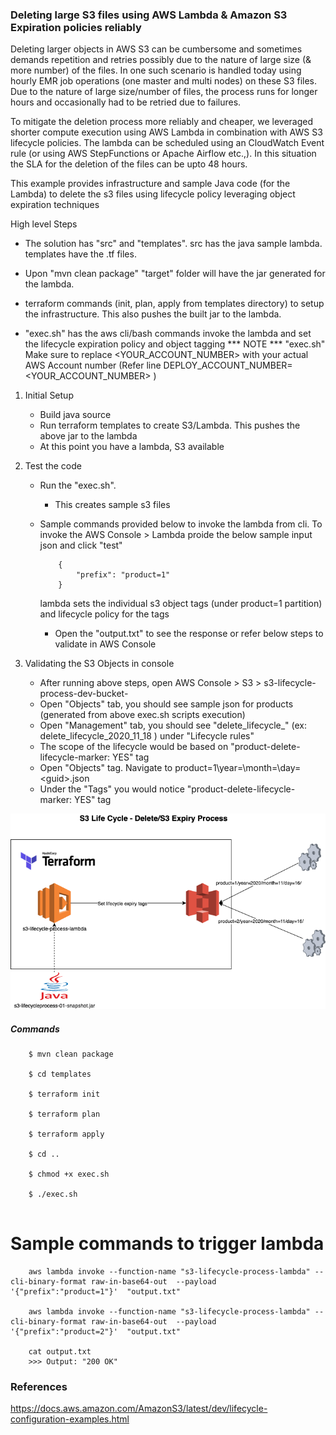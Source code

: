 ### Deleting large S3 files using AWS Lambda & Amazon S3 Expiration policies reliably

Deleting larger objects in AWS S3 can be cumbersome and sometimes demands repetition and retries possibly due to the nature of large size (& more number) of the files. In one such scenario is handled today using hourly EMR job operations (one master and multi nodes) on these S3 files. Due to the nature of large size/number of files, the process runs for longer hours and occasionally had to be retried due to failures.

To mitigate the deletion process more reliably and cheaper, we leveraged shorter compute execution using AWS Lambda in combination with AWS S3 lifecycle policies. The lambda can be scheduled using an CloudWatch Event rule (or using  AWS StepFunctions or Apache Airflow etc.,). In this situation the SLA for the deletion of the files can be upto 48 hours.

This example provides infrastructure and sample Java code (for the Lambda) to delete the s3 files using lifecycle policy leveraging object expiration techniques

High level Steps

- The solution has "src" and "templates". src has the java sample lambda. templates have the .tf files. 
- Upon "mvn clean package" "target" folder will have the jar generated for the lambda.
- terraform commands (init, plan, apply from templates directory) to setup the infrastructure. This also pushes the built jar to the lambda. 

- "exec.sh" has the aws cli/bash commands invoke the lambda and set the lifecycle expiration policy and object tagging
*** NOTE *** "exec.sh" Make sure to replace <YOUR_ACCOUNT_NUMBER> with your actual AWS Account number (Refer line DEPLOY_ACCOUNT_NUMBER=<YOUR_ACCOUNT_NUMBER> )

1) Initial Setup

	 - Build java source
	 - Run terraform templates to create S3/Lambda. This pushes the above jar to the lambda
	 - At this point you have a lambda, S3 available

2) Test the code

	 - Run the "exec.sh". 
	    - This creates sample s3 files
	 - Sample commands provided below to invoke the lambda from cli. To invoke the AWS Console > Lambda proide the below sample input json and click "test"
	    ```
            {
                "prefix": "product=1"
            }
          ```
	    
	    lambda sets the individual s3 object tags (under product=1 partition) and lifecycle policy for the tags
	    - Open the "output.txt" to see the response or refer below steps to validate in AWS Console

3) Validating the S3 Objects in console	 
    
    - After running above steps, open AWS Console > S3 > s3-lifecycle-process-dev-bucket-<Your-Accountnumber>
    - Open "Objects" tab, you should see sample json for products (generated from above exec.sh scripts execution)
    - Open "Management" tab, you should see "delete_lifecycle_<YYYY>_<MM>_<YY>" (ex: delete_lifecycle_2020_11_18 ) under "Lifecycle rules"
    - The scope of the lifecycle would be based on "product-delete-lifecycle-marker: YES" tag
    - Open "Objects" tag. Navigate to  product=1\year=<YEAR>\month=<MONTH>\day=<DAY>\<guid>.json
    - Under the "Tags" you would notice  "product-delete-lifecycle-marker: YES" tag

![Alt text](s3%20lifecycle%20process.png?raw=true "Title")

##### Commands

```
    $ mvn clean package
    
    $ cd templates
    
    $ terraform init
    
    $ terraform plan
    
    $ terraform apply
    
    $ cd ..
    
    $ chmod +x exec.sh
    
    $ ./exec.sh
    
```

# Sample commands to trigger lambda

```
    aws lambda invoke --function-name "s3-lifecycle-process-lambda" --cli-binary-format raw-in-base64-out  --payload '{"prefix":"product=1"}'  "output.txt"
    
    aws lambda invoke --function-name "s3-lifecycle-process-lambda" --cli-binary-format raw-in-base64-out  --payload '{"prefix":"product=2"}'  "output.txt"
    
    cat output.txt
    >>> Output: "200 OK"
```

### References

https://docs.aws.amazon.com/AmazonS3/latest/dev/lifecycle-configuration-examples.html